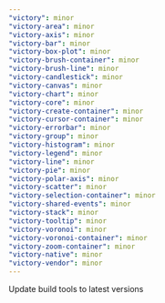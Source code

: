 ```yaml
---
"victory": minor
"victory-area": minor
"victory-axis": minor
"victory-bar": minor
"victory-box-plot": minor
"victory-brush-container": minor
"victory-brush-line": minor
"victory-candlestick": minor
"victory-canvas": minor
"victory-chart": minor
"victory-core": minor
"victory-create-container": minor
"victory-cursor-container": minor
"victory-errorbar": minor
"victory-group": minor
"victory-histogram": minor
"victory-legend": minor
"victory-line": minor
"victory-pie": minor
"victory-polar-axis": minor
"victory-scatter": minor
"victory-selection-container": minor
"victory-shared-events": minor
"victory-stack": minor
"victory-tooltip": minor
"victory-voronoi": minor
"victory-voronoi-container": minor
"victory-zoom-container": minor
"victory-native": minor
"victory-vendor": minor
---
```


Update build tools to latest versions
